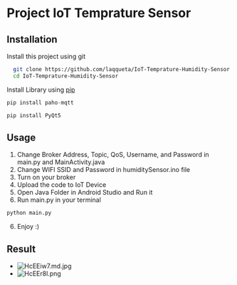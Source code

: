 
# Project IoT Temprature Sensor




## Installation

Install this project using git

```bash
  git clone https://github.com/laqqueta/IoT-Temprature-Humidity-Sensor.git
  cd IoT-Temprature-Humidity-Sensor
```
Install Library using [pip](https://pypi.org/project/pip/)
```python
pip install paho-mqtt
```
```python
pip install PyQt5
```
## Usage
1. Change Broker Address, Topic, QoS, Username, and Password in main.py and MainActivity.java
2. Change WIFI SSID and Password in humiditySensor.ino file
3. Turn on your broker
4. Upload the code to IoT Device
5. Open Java Folder in Android Studio and Run it
6. Run main.py in your terminal
```bash 
python main.py
```
6. Enjoy :)
## Result

- ![HcEEiw7.md.jpg](https://iili.io/HcEEiw7.md.jpg)
- ![HcEEr8l.png](https://iili.io/HcEEr8l.png)
